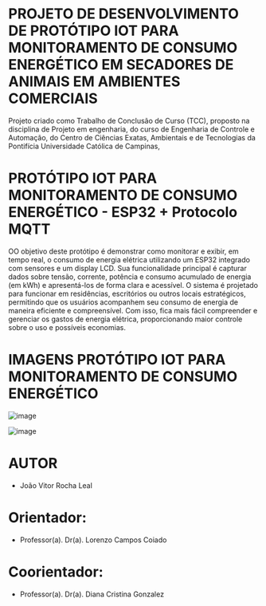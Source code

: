 # PROJETO DE DESENVOLVIMENTO DE PROTÓTIPO IOT PARA MONITORAMENTO DE CONSUMO ENERGÉTICO EM SECADORES DE ANIMAIS EM AMBIENTES COMERCIAIS

Projeto criado como Trabalho de Conclusão de Curso (TCC), proposto na disciplina de Projeto em engenharia, do curso de Engenharia de Controle e Automação, do Centro de Ciências Exatas, Ambientais e de Tecnologias da Pontifícia Universidade Católica de Campinas,


# PROTÓTIPO IOT PARA MONITORAMENTO DE CONSUMO ENERGÉTICO - ESP32 + Protocolo MQTT
OO objetivo deste protótipo é demonstrar como monitorar e exibir, em tempo real, o consumo de energia elétrica utilizando um ESP32 integrado com sensores e um display LCD.
Sua funcionalidade principal é capturar dados sobre tensão, corrente, potência e consumo acumulado de energia (em kWh) e apresentá-los de forma clara e acessível. O sistema é projetado para funcionar em residências, escritórios ou outros locais estratégicos, permitindo que os usuários acompanhem seu consumo de energia de maneira eficiente e compreensível.
Com isso, fica mais fácil compreender e gerenciar os gastos de energia elétrica, proporcionando maior controle sobre o uso e possíveis economias.


# IMAGENS PROTÓTIPO IOT PARA MONITORAMENTO DE CONSUMO ENERGÉTICO
![image](https://github.com/user-attachments/assets/861d083f-701b-4a97-af30-86c59a262260)

![image](https://github.com/user-attachments/assets/f1169cd7-8677-4852-b360-518d8454e5c1)


# AUTOR 
- João Vitor Rocha Leal

# Orientador:
- Professor(a). Dr(a). Lorenzo Campos Coiado

# Coorientador: 
- Professor(a). Dr(a). Diana Cristina Gonzalez




